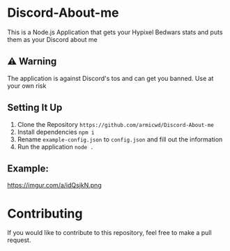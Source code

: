 # Discord-About-me

This is a Node.js Application that gets your Hypixel Bedwars stats and puts them as your Discord about me

## ⚠ Warning 
The application is against Discord's tos and can get you banned. Use at your own risk

## Setting It Up
1. Clone the Repository `https://github.com/armicwd/Discord-About-me`
2. Install dependencies `npm i`
3. Rename `example-config.json` to `config.json` and fill out the information
4. Run the application `node .`

## Example: 
https://imgur.com/a/idQsjkN.png

# Contributing
If you would like to contribute to this repository, feel free to make a pull request.
